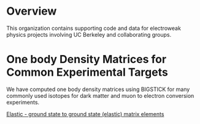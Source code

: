 
# Overview  

This organization contains supporting code and data for electroweak physics projects involving UC Berkeley and collaborating groups.

# One body Density Matrices for Common Experimental Targets  

We have computed one body density matrices using BIGSTICK for many commonly used isotopes for
dark matter and muon to electron conversion experiments.

[Elastic - ground state to ground state (elastic) matrix elements]()

